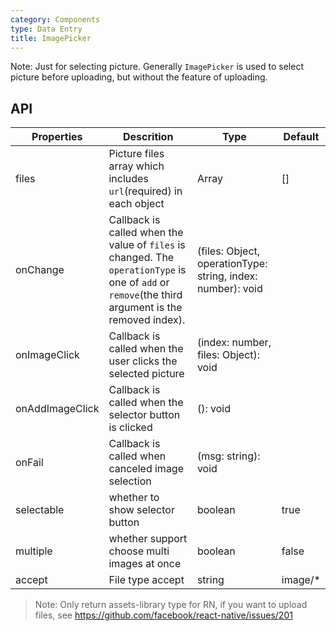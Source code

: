 ```yaml
---
category: Components
type: Data Entry
title: ImagePicker
---
```


Note: Just for selecting picture. Generally `ImagePicker` is used to select picture before uploading, but without the feature of uploading.

## API

Properties | Descrition | Type | Default
-----------|------------|------|--------
| files    | Picture files array which includes `url`(required) in each object | Array  | []  |
| onChange    |   Callback is called when the value of `files` is changed. The `operationType` is one of `add` or `remove`(the third argument is the removed index).| (files: Object, operationType: string, index: number): void |   |
| onImageClick   | Callback is called when the user clicks the selected picture | (index: number, files: Object): void |   |
| onAddImageClick | Callback is called when the selector button is clicked   | (): void |   |
| onFail | Callback is called when canceled image selection  | (msg: string): void |   |
| selectable | whether to show selector button  | boolean |  true |
| multiple| whether support choose multi images at once  | boolean |  false |
| accept| File type accept  | string |  image/* |

> Note: Only return assets-library type for RN, if you want to upload files, see https://github.com/facebook/react-native/issues/201
